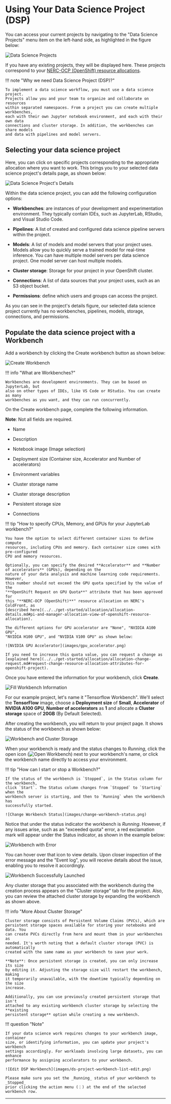 # Using Your Data Science Project (DSP)

You can access your current projects by navigating to the "Data Science Projects"
menu item on the left-hand side, as highlighted in the figure below:

![Data Science Projects](images/data-science-projects.png)

If you have any existing projects, they will be displayed here. These projects
correspond to your [NERC-OCP (OpenShift) resource allocations](../../get-started/allocation/allocation-details.md#general-user-view-of-openshift-resource-allocation).

!!! note "Why we need Data Science Project (DSP)?"

    To implement a data science workflow, you must use a data science project.
    Projects allow you and your team to organize and collaborate on resources
    within separated namespaces. From a project you can create multiple workbenches,
    each with their own Jupyter notebook environment, and each with their own data
    connections and cluster storage. In addition, the workbenches can share models
    and data with pipelines and model servers.

## Selecting your data science project

Here, you can click on specific projects corresponding to the appropriate allocation
where you want to work. This brings you to your selected data science project's
details page, as shown below:

![Data Science Project's Details](images/data-science-project-details.png)

Within the data science project, you can add the following configuration options:

-   **Workbenches**: are instances of your development and experimentation environment.
    They typically contain IDEs, such as JupyterLab, RStudio, and Visual Studio Code.

-   **Pipelines**: A list of created and configured data science pipeline servers
    within the project.

-   **Models**: A list of models and model servers that your project uses. Models
    allow you to quickly serve a trained model for real-time inference. You can
    have multiple model servers per data science project. One model server can
    host multiple models.

-   **Cluster storage**: Storage for your project in your OpenShift cluster.

-   **Connections**: A list of data sources that your project uses, such as an S3
    object bucket.

-   **Permissions**: define which users and groups can access the project.

As you can see in the project's details figure, our selected data science project
currently has no workbenches, pipelines, models, storage, connections, and permissions.

## Populate the data science project with a Workbench

Add a workbench by clicking the Create workbench button as shown below:

![Create Workbench](images/create-workbench.png)

!!! info "What are Workbenches?"

    Workbenches are development environments. They can be based on JupyterLab, but
    also on other types of IDEs, like VS Code or RStudio. You can create as many
    workbenches as you want, and they can run concurrently.

On the Create workbench page, complete the following information.

**Note**: Not all fields are required.

-   Name

-   Description

-   Notebook image (Image selection)

-   Deployment size (Container size, Accelerator and Number of accelerators)

-   Environment variables

-   Cluster storage name

-   Cluster storage description

-   Persistent storage size

-   Connections

!!! tip "How to specify CPUs, Memory, and GPUs for your JupyterLab workbench?"

    You have the option to select different container sizes to define compute
    resources, including CPUs and memory. Each container size comes with pre-configured
    CPU and memory resources.

    Optionally, you can specify the desired **Accelerator** and **Number of accelerators** (GPUs), depending on the
    nature of your data analysis and machine learning code requirements. However,
    this number should not exceed the GPU quota specified by the value of the
    "**OpenShift Request on GPU Quota**" attribute that has been approved for
    this "**NERC-OCP (OpenShift)**" resource allocation on NERC's ColdFront, as
    [described here](../../get-started/allocation/allocation-details.md#pi-and-manager-allocation-view-of-openshift-resource-allocation).

    The different options for GPU accelerator are "None", "NVIDIA A100 GPU",
    "NVIDIA H100 GPU", and "NVIDIA V100 GPU" as shown below:

    ![NVIDIA GPU Accelerator](images/gpu_accelerator.png)

    If you need to increase this quota value, you can request a change as
    [explained here](../../get-started/allocation/allocation-change-request.md#request-change-resource-allocation-attributes-for-openshift-project).

Once you have entered the information for your workbench, click **Create**.

![Fill Workbench Information](images/tensorflow-workbench.png)

For our example project, let's name it "Tensorflow Workbench". We'll select the
**TensorFlow** image, choose a **Deployment size** of **Small**,
**Accelerator** of **NVIDIA A100 GPU**, **Number of accelerators**
as **1** and allocate a **Cluster storage** space of **20GB** (By Default Selected).

After creating the workbench, you will return to your project page. It shows the
status of the workbench as shown below:

![Workbench and Cluster Storage](images/open-tensorflow-jupyter-lab.png)

When your workbench is ready and the status changes to _Running_, click the open
icon (![Open Workbench](images/open.png)) next to your workbench's name, or click
the workbench name directly to access your environment.

!!! tip "How can I start or stop a Workbench?"

    If the status of the workbench is `Stopped`, in the Status column for the workbench,
    click `Start`. The Status column changes from `Stopped` to `Starting` when the
    workbench server is starting, and then to `Running` when the workbench has
    successfully started.

    ![Change Workbench Status](images/change-workbench-status.png)

Notice that under the status indicator the workbench is _Running_. However, if any
issues arise, such as an "exceeded quota" error, a red exclamation mark will appear
under the Status indicator, as shown in the example below:

![Workbench with Error](images/workbench-error-status.png)

You can hover over that icon to view details. Upon closer inspection of the error
message and the "Event log", you will receive details about the issue, enabling
you to resolve it accordingly.

![Workbench Successfully Launched](images/workbench-cluster-storage.png)

Any cluster storage that you associated with the workbench during the creation process
appears on the "Cluster storage" tab for the project. Also, you can review the
attached cluster storage by expanding the workbench as shown above.

!!! info "More About Cluster Storage"

    Cluster storage consists of Persistent Volume Claims (PVCs), which are
    persistent storage spaces available for storing your notebooks and data. You
    can create PVCs directly from here and mount them in your workbenches as
    needed. It's worth noting that a default cluster storage (PVC) is automatically
    created with the same name as your workbench to save your work.

    **Note**: Once persistent storage is created, you can only increase its size
    by editing it. Adjusting the storage size will restart the workbench, making
    it temporarily unavailable, with the downtime typically depending on the size
    increase.

    Additionally, you can use previously created persistent storage that isn't
    attached to any existing workbench cluster storage by selecting the **existing
    persistent storage** option while creating a new workbench.

!!! question "Note"

    If your data science work requires changes to your workbench image, container
    size, or identifying information, you can update your project's workbench
    settings accordingly. For workloads involving large datasets, you can enhance
    performance by assigning accelerators to your workbench.

    ![Edit DSP Workbench](images/ds-project-workbench-list-edit.png)

    Please make sure you set the _Running_ status of your workbench to _Stopped_
    prior clicking the action menu (⋮) at the end of the selected workbench row.

---
